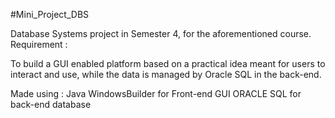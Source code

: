 #Mini_Project_DBS

Database Systems project in Semester 4, for the aforementioned course. 
Requirement :

To build a GUI enabled platform based on a practical idea meant for users to interact and use, while the data is managed by Oracle SQL in the back-end.

Made using : Java WindowsBuilder for Front-end GUI
             ORACLE SQL for back-end database
